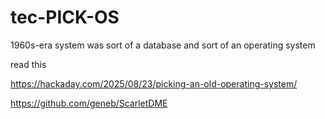 # tec-PICK-OS
1960s-era system was sort of a database and sort of an operating system

read this

https://hackaday.com/2025/08/23/picking-an-old-operating-system/

https://github.com/geneb/ScarletDME

